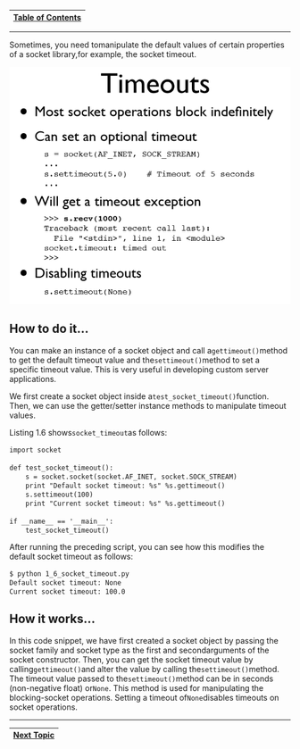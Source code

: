|[Table of Contents](/00-Table-of-Contents.md)|
|---|

---

Sometimes, you need tomanipulate the default values of certain properties of a socket library,for example, the socket timeout.

![](/assets/timeout.PNG)

## How to do it...

You can make an instance of a socket object and call a`gettimeout()`method to get the default timeout value and the`settimeout()`method to set a specific timeout value. This is very useful in developing custom server applications.

We first create a socket object inside a`test_socket_timeout()`function. Then, we can use the getter/setter instance methods to manipulate timeout values.

Listing 1.6 shows`socket_timeout`as follows:

```text
import socket

def test_socket_timeout():
    s = socket.socket(socket.AF_INET, socket.SOCK_STREAM)
    print "Default socket timeout: %s" %s.gettimeout()
    s.settimeout(100)
    print "Current socket timeout: %s" %s.gettimeout()    

if __name__ == '__main__':
    test_socket_timeout()
```

After running the preceding script, you can see how this modifies the default socket timeout as follows:

```text
$ python 1_6_socket_timeout.py 
Default socket timeout: None
Current socket timeout: 100.0
```

## How it works...

In this code snippet, we have first created a socket object by passing the socket family and socket type as the first and secondarguments of the socket constructor. Then, you can get the socket timeout value by calling`gettimeout()`and alter the value by calling the`settimeout()`method. The timeout value passed to the`settimeout()`method can be in seconds \(non-negative float\) or`None`. This method is used for manipulating the blocking-socket operations. Setting a timeout of`None`disables timeouts on socket operations.

---

|[Next Topic](/08-advanced-functionality/socket-blocking.md)|
|---|

